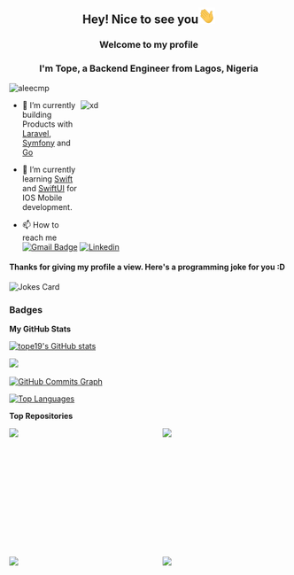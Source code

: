 <div align="center"><h2>Hey! Nice to see you<img src="https://github.com/ABSphreak/ABSphreak/blob/master/gifs/Hi.gif" width="30px"></h2></div>

<h3 align="center">Welcome to my profile</h3>
<h3 align="center">I'm Tope, a Backend Engineer from Lagos, Nigeria</h3>

<!-- ## Profile Stats

[![Tope's GitHub stats](https://github-readme-stats.vercel.app/api?username=tope19)](https://github.com/anuraghazra/github-readme-stats) -->

<p align="left"> <img src="https://komarev.com/ghpvc/?username=aleecmp&label=Profile%20views&color=0e75b6&style=flat" alt="aleecmp" /> </p>

<img src="https://i.pinimg.com/originals/a2/b4/ae/a2b4ae4ebabcd10ff10a1581366f6df2.gif" alt="xd" align="right" width="375" height="240" />

- 🎯 I’m currently building Products with [Laravel](https://laravel.com/), [Symfony](https://symfony.com/) and [Go](https://go.dev/)

- 🌱 I’m currently learning [Swift](https://www.swift.org/) and [SwiftUI](https://developer.apple.com/xcode/swiftui/) for IOS Mobile development.

-  📫 How to reach me [![Gmail Badge](https://img.shields.io/badge/-gmail-c14438?style=for-the-badge&logo=Gmail&logoColor=ffffff)](mailto:topeolotu75@gmail.com) [![Linkedin](https://img.shields.io/badge/LinkedIn-0077B5?style=for-the-badge&logo=linkedin&logoColor=white)](https://www.linkedin.com/in/olotu-tope-80032216a/)

<h4>Thanks for giving my profile a view. Here's a programming joke for you :D</h4>
<img src="https://readme-jokes.vercel.app/api" alt="Jokes Card" />

### Badges

<b>My GitHub Stats</b>

<a href="http://www.github.com/tope19"><img src="https://github-readme-stats.vercel.app/api?username=tope19&show_icons=true&hide=&count_private=true&title_color=0891b2&text_color=ffffff&icon_color=0891b2&bg_color=1c1917&hide_border=true&show_icons=true" alt="tope19's GitHub stats" /></a>

<a href="http://www.github.com/tope19"><img src="https://github-readme-streak-stats.herokuapp.com/?user=tope19&stroke=ffffff&background=1c1917&ring=0891b2&fire=0891b2&currStreakNum=ffffff&currStreakLabel=0891b2&sideNums=ffffff&sideLabels=ffffff&dates=ffffff&hide_border=true" /></a>

<a href="http://www.github.com/tope19"><img src="https://activity-graph.herokuapp.com/graph?username=tope19&bg_color=1c1917&color=ffffff&line=0891b2&point=ffffff&area_color=1c1917&area=true&hide_border=true&custom_title=GitHub%20Commits%20Graph" alt="GitHub Commits Graph" /></a>

<a href="https://github.com/tope19" align="left"><img src="https://github-readme-stats.vercel.app/api/top-langs/?username=tope19&langs_count=10&title_color=0891b2&text_color=ffffff&icon_color=0891b2&bg_color=1c1917&hide_border=true&locale=en&custom_title=Top%20%Languages" alt="Top Languages" /></a>

<b>Top Repositories</b>

<div width="100%" align="center"><a href="https://github.com/tope19/nestjs-api-boilerplate" align="left"><img align="left" width="45%" src="https://github-readme-stats.vercel.app/api/pin/?username=tope19&repo=nestjs-api-boilerplate&title_color=0891b2&text_color=ffffff&icon_color=0891b2&bg_color=1c1917&hide_border=true&locale=en" /></a><a href="https://github.com/tope19/wallets-api" align="right"><img align="right" width="45%" src="https://github-readme-stats.vercel.app/api/pin/?username=tope19&repo=wallets-api&title_color=0891b2&text_color=ffffff&icon_color=0891b2&bg_color=1c1917&hide_border=true&locale=en" /></a></div><br /><br /><br /><br /><br /><br /><br />

<br /><br /><br /><br /><br />

<div width="100%" align="center"><a href="https://github.com/tope19/ios-news-app" align="left"><img align="left" width="45%" src="https://github-readme-stats.vercel.app/api/pin/?username=tope19&repo=ios-news-app&title_color=0891b2&text_color=ffffff&icon_color=0891b2&bg_color=1c1917&hide_border=true&locale=en" /></a><a href="https://github.com/tope19/microservices-with-symfony" align="right"><img align="right" width="45%" src="https://github-readme-stats.vercel.app/api/pin/?username=tope19&repo=microservices-with-symfony&title_color=0891b2&text_color=ffffff&icon_color=0891b2&bg_color=1c1917&hide_border=true&locale=en" /></a></div>

